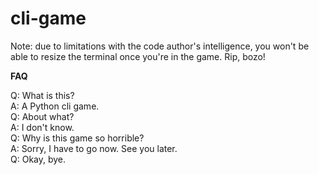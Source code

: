 # cli-game
Note: due to limitations with the code author's intelligence, you won't be able to resize the terminal once you're in the game. Rip, bozo!  

**FAQ**  

Q: What is this?  
A: A Python cli game.  
Q: About what?  
A: I don't know.  
Q: Why is this game so horrible?  
A: Sorry, I have to go now. See you later.  
Q: Okay, bye.  